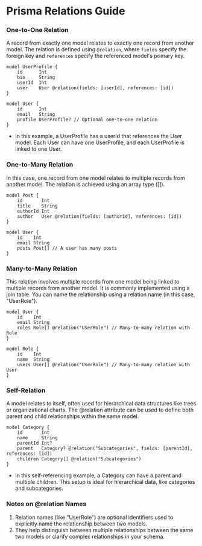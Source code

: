 # Prisma Relations Guide

### One-to-One Relation

A record from exactly one model relates to exactly one record from another model. The relation is defined using `@relation`, where `fields` specify the foreign key and `references` specify the referenced model's primary key.

```prisma
model UserProfile {
    id      Int
    bio     String
    userId  Int
    user    User @relation(fields: [userId], references: [id])
}

model User {
    id      Int
    email   String
    profile UserProfile? // Optional one-to-one relation
}
```

- In this example, a UserProfile has a userId that references the User model. Each User can have one UserProfile, and each UserProfile is linked to one User.

### One-to-Many Relation
In this case, one record from one model relates to multiple records from another model. The relation is achieved using an array type ([]).

```prisma
model Post {
    id       Int
    title    String
    authorId Int
    author   User @relation(fields: [authorId], references: [id])
}

model User {
    id    Int
    email String
    posts Post[] // A user has many posts
}
```

### Many-to-Many Relation
This relation involves multiple records from one model being linked to multiple records from another model. It is commonly implemented using a join table. You can name the relationship using a relation name (in this case, "UserRole").

```prisma
model User {
    id    Int
    email String
    roles Role[] @relation("UserRole") // Many-to-many relation with Role
}

model Role {
    id    Int
    name  String
    users User[] @relation("UserRole") // Many-to-many relation with User
}
```

### Self-Relation
A model relates to itself, often used for hierarchical data structures like trees or organizational charts. The @relation attribute can be used to define both parent and child relationships within the same model.

```primsa
model Category {
    id       Int
    name     String
    parentId Int?
    parent   Category? @relation("Subcategories", fields: [parentId], references: [id])
    children Category[] @relation("Subcategories")
}
```

- In this self-referencing example, a Category can have a parent and multiple children. This setup is ideal for hierarchical data, like categories and subcategories.

### Notes on @relation Names
1. Relation names (like "UserRole") are optional identifiers used to explicitly name the relationship between two models.
2. They help distinguish between multiple relationships between the same two models or clarify complex relationships in your schema.

